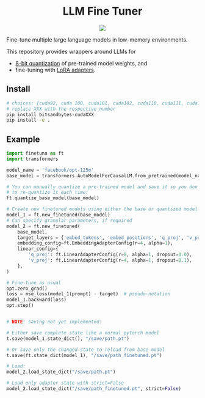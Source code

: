 <h1 align="center">LLM Fine Tuner</h1>
<p align="center">
  <img src="./docs/source/_static/fish.jpg">
</p>

Fine-tune multiple large language models in low-memory environments.

This repository provides wrappers around LLMs for
- [8-bit quantization](https://arxiv.org/pdf/2110.02861.pdf) of pre-trained model weights, and
- fine-tuning with [LoRA adapters](https://arxiv.org/pdf/2106.09685.pdf).

## Install

```bash
# choices: {cuda92, cuda 100, cuda101, cuda102, cuda110, cuda111, cuda113}
# replace XXX with the respective number
pip install bitsandbytes-cudaXXX
pip install -e .
```

## Example

```python
import finetuna as ft
import transformers

model_name = 'facebook/opt-125m'
base_model = transformers.AutoModelForCausalLM.from_pretrained(model_name)

# You can manually quantize a pre-trained model and save it so you don't have
# to re-quantize it each time:
ft.quantize_base_model(base_model)

# Create new finetuned models using either the base or quantized model
model_1 = ft.new_finetuned(base_model)
# Can specify granular parameters, if required
model_2 = ft.new_finetuned(
    base_model,
    target_layers = {'embed_tokens', 'embed_posotions', 'q_proj', 'v_proj'},
    embedding_config=ft.EmbeddingAdapterConfig(r=4, alpha=1),
    linear_config={
        'q_proj': ft.LinearAdapterConfig(r=8, alpha=1, dropout=0.0),
        'v_proj': ft.LinearAdapterConfig(r=4, alpha=1, dropout=0.1),
    },
)

# Fine-tune as usual
opt.zero_grad()
loss = mse_loss(model_1(prompt) - target)  # pseudo-notation
model_1.backward(loss)
opt.step()


# NOTE: saving not yet implemented:

# Either save complete state like a normal pytorch model
t.save(model_1.state_dict(), "/save/path.pt")

# Or save only the changed state to reload from base model
t.save(ft.state_dict(model_1), "/save/path_finetuned.pt")

# Load:
model_2.load_state_dict("/save/path.pt")

# Load only adapter state with strict=False
model_2.load_state_dict("/save/path_finetuned.pt", strict=False)
```
